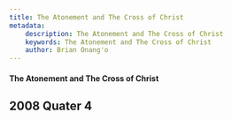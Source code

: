 ```yaml
---
title: The Atonement and The Cross of Christ
metadata:
    description: The Atonement and The Cross of Christ
    keywords: The Atonement and The Cross of Christ
    author: Brian Onang'o
---
```


#### The Atonement and The Cross of Christ

## 2008 Quater 4

